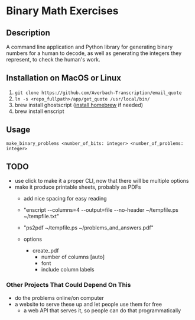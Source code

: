 # Binary Math Exercises

## Description

A command line application and Python library for generating binary numbers for a human to decode, as well as generating the integers they represent, to check the human's work.

## Installation on MacOS or Linux
1) `git clone https://github.com/Averbach-Transcription/email_quote`
2) `ln -s <repo_fullpath>/app/get_quote /usr/local/bin/`
3) brew install ghostscript ([install homebrew](https://brew.sh) if needed)
4) brew install enscript

## Usage
```make_binary_problems <number_of_bits: integer> <number_of_problems: integer>```

## TODO
- use click to make it a proper CLI, now that there will be multiple options
- make it produce printable sheets, probably as PDFs
  - add nice spacing for easy reading
  - "enscript --columns=4 --output=file --no-header ~/tempfile.ps ~/tempfile.txt"
  - "ps2pdf ~/tempfile.ps ~/problems_and_answers.pdf"

  - options
    - create_pdf
      - number of columns [auto]
      - font
      - include column labels

### Other Projects That Could Depend On This
- do the problems online/on computer
- a website to serve these up and let people use them for free
  - a web API that serves it, so people can do that programmatically
